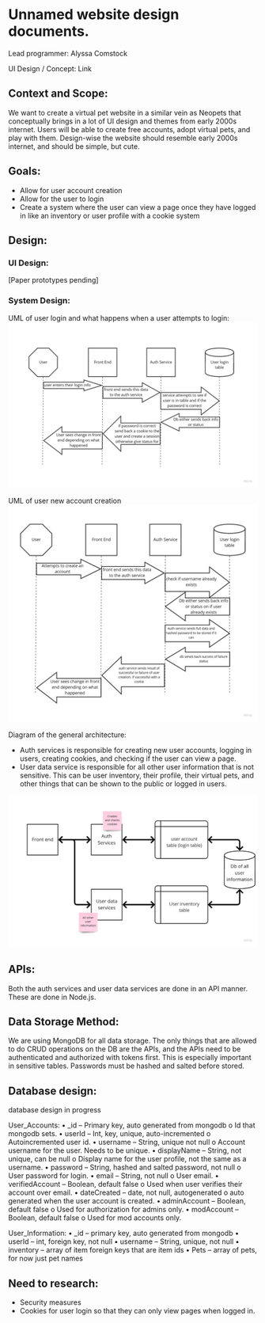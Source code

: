 # Unnamed website design documents.
Lead programmer: Alyssa Comstock

UI Design / Concept: Link


## Context and Scope:
We want to create a virtual pet website in a similar vein as Neopets that conceptually brings in a lot of UI design and themes from early 2000s internet.  Users will be able to create free accounts, adopt virtual pets, and play with them. Design-wise the website should resemble early 2000s internet, and should be simple, but cute.

## Goals:
- Allow for user account creation
- Allow for the user to login
- Create a system where the user can view a page once they have logged in like an inventory or user profile with a cookie system

## Design:

### UI Design:
[Paper prototypes pending]

### System Design:
UML of user login and what happens when a user attempts to login:
![UML diagram of user login](./design-img/UML-UserLogin.jpg)

UML of user new account creation
![UML diagram of user account creation](./design-img/UML-AccountCreation.jpg)

Diagram of the general architecture:
- Auth services is responsible for creating new user accounts, logging in users, creating cookies, and checking if the user can view a page.
- User data service is responsible for all other user information that is not sensitive.  This can be user inventory, their profile, their virtual pets, and other things that can be shown to the public or logged in users.

![Diagram of the general architecture](./design-img/Arch.jpg)

## APIs:
Both the auth services and user data services are done in an API manner.  These are done in Node.js.

## Data Storage Method:
We are using MongoDB for all data storage.  The only things that are allowed to do CRUD operations on the DB are the APIs, and the APIs need to be authenticated and authorized with tokens first.  This is especially important in sensitive tables. Passwords must be hashed and salted before stored.

## Database design:

database design in progress

User_Accounts:
•	_id – Primary key, auto generated from mongodb
o	Id that mongodb sets.
•	userId – Int, key, unique, auto-incremented
o	Autoincremented user id.
•	username – String, unique not null
o	Account username for the user.  Needs to be unique.
•	displayName – String, not unique, can be null
o	Display name for the user profile, not the same as a username.
•	password – String, hashed and salted password, not null
o	User password for login.
•	email – String, not null
o	User email.
•	verifiedAccount – Boolean, default false
o	Used when user verifies their account over email.
•	dateCreated – date, not null, autogenerated
o	auto generated when the user account is created.
•	adminAccount – Boolean, default false
o	Used for authorization for admins only.
•	modAccount – Boolean, default false
o	Used for mod accounts only.


User_Information:
•	_id – primary key, auto generated from mongodb
•	userId – int, foreign key, not null
•	username – String, unique, not null
•	inventory – array of item foreign keys that are item ids
•	Pets – array of pets, for now just pet names


## Need to research:
- Security measures
- Cookies for user login so that they can only view pages when logged in.
